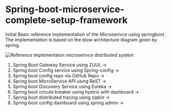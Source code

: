 # Spring-boot-microservice-complete-setup-framework

Initial Basic reference implementation of the Microserivce using springboot .
The implementation is based on the blow architecture diagram given by spring.

![Reference implementaion microserivce distributed system](https://github.com/nvijaykarthik/Spring-boot-microservice-complete-setup-framework/blob/master/diagram-distributed-systems.svg)

1) Spring Boot Gateway Service using ZUUL -> 
2) Spring boot Config service using Spring-config ->
3) Spring boot config repo via GitHub Repo ->
4) Spring boot MicroService API using ReST ->
5) Spring boot Discovery Service using Eureka ->
6) Spring boot circute breaker using hystrix with dashboard ->
7) Spring boot distributed tracing using zipkin ->
8) Spring boot config dashboard using spring admin -> 



